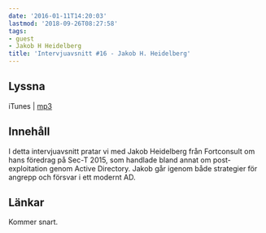 ```yaml
---
date: '2016-01-11T14:20:03'
lastmod: '2018-09-26T08:27:58'
tags:
- guest
- Jakob H Heidelberg
title: 'Intervjuavsnitt #16 - Jakob H. Heidelberg'
---
```

## Lyssna

iTunes \| [mp3](http://traffic.libsyn.com/sakerhetspodcasten/0x08_Sec-T_Jakob_H_Heidelberg_mixdown_v2.mp3)

## Innehåll

I detta intervjuavsnitt pratar vi med Jakob Heidelberg från Fortconsult om hans föredrag
på Sec-T 2015, som handlade bland annat om post-exploitation genom Active Directory.
Jakob går igenom både strategier för angrepp och försvar i ett modernt AD.

## Länkar

Kommer snart.

